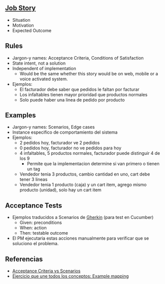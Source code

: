## [Job Story](https://blog.intercom.com/using-job-stories-design-features-ui-ux/)
- Situation
- Motivation
- Expected Outcome

## Rules
- Jargon-y names: Acceptance Criteria, Conditions of Satisfaction
- State intent, not a solution
- Independent of implementation
  - Would be the same whether this story would be on web, mobile or a voice activated system.
- Ejemplos:
  - El facturador debe saber que pedidos le faltan por facturar
  - Los infaltables tienen mayor prioridad que productos normales
  - Solo puede haber una linea de pedido por producto

## Examples
- Jargon-y names: Scenarios, Edge cases
- Instance especifico de comportamiento del sistema
- Ejemplos:
  - 2 pedidos hoy, facturador ve 2 pedidos
  - 0 pedidos hoy, facturador no ve pedidos para hoy
  - 4 infaltables, 5 productos normales, facturador puede distinguir 4 de los 9
    - Permite que la implementacion determine si van primero o tienen un tag
  - Vendedor tenia 3 productos, cambio cantidad en uno, cart debe tener 3 lineas
  - Vendedor tenia 1 producto (caja) y un cart item, agrego mismo producto (unidad), solo hay un cart item

## Acceptance Tests
- Ejemplos traducidos a Scenarios de [Gherkin](https://github.com/cucumber/cucumber/wiki/Gherkin) (para test en Cucumber)
  - Given: preconditions
  - When: action
  - Then: testable outcome
- El PM ejecutaria estas acciones manualmente para verificar que se soluciono el problema.

## Referencias
- [Acceptance Criteria vs Scenarios](https://lizkeogh.com/2011/06/20/acceptance-criteria-vs-scenarios/)
- [Ejercicio que une todos los conceptos: Example mapping](https://cucumber.io/blog/2015/12/08/example-mapping-introduction)
